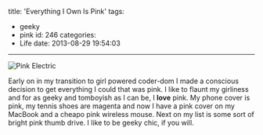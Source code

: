 title: 'Everything I Own Is Pink'
tags:
  - geeky
  - pink
id: 246
categories:
  - Life
date: 2013-08-29 19:54:03
---

![Pink Electric](http://leaena.com/wp-content/uploads/2013/08/2013-08-29-19.44.57-1024x768.jpg)

Early on in my transition to girl powered coder-dom I made a conscious decision to get everything I could that was pink. I like to flaunt my girliness and for as geeky and tomboyish as I can be, I **love** pink. My phone cover is pink, my tennis shoes are magenta and now I have a pink cover on my MacBook and a cheapo pink wireless mouse. Next on my list is some sort of bright pink thumb drive. I like to be geeky chic, if you will.